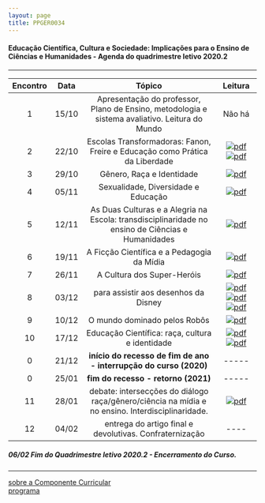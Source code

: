 ```yaml
---
layout: page
title: PPGER0034
---
```

#### Educação Científica, Cultura e Sociedade: Implicações para o Ensino de Ciências e Humanidades - Agenda do quadrimestre letivo 2020.2
---

| Encontro | Data  | Tópico | Leitura |
| :---: | --- | :---: | :---: |
| 1| 15/10	| Apresentação do professor, Plano de Ensino, metodologia e sistema avaliativo. Leitura do Mundo | Não há |
| 2| 22/10	| Escolas Transformadoras: Fanon, Freire e  Educação como Prática da Liberdade | [![pdf](/pages/icons16/pdf-icon.png)](aulas/PPGER0034/textos/09.pdf "A recepção de fanon no Brasil e a identidade negra")    [![pdf](/pages/icons16/pdf-icon.png)](aulas/PPGER0034/textos/4309-Texto-do-artigo-9916-1-10-20131014.pdf "O PÓS-COLONIALISMO E A PEDAGOGIA DE PAULO FREIRE") |
| 3| 29/10	|	Gênero, Raça e Identidade  | [![pdf](/pages/icons16/pdf-icon.png)](aulas/PPGER0034/textos/Gênero-Joan-Scott.pdf "Gênero, uma categoria útil de análise histórica") |
| 4| 05/11	|	Sexualidade, Diversidade e Educação | [![pdf](/pages/icons16/pdf-icon.png)](aulas/PPGER0034/textos/29529-96021-1-SM.pdf "Gênero, Mídia e Educação: Diálogos na Infância e na Pré-Adolescência") |
| 5| 12/11	| As Duas Culturas e a Alegria na Escola: transdisciplinaridade no ensino de Ciências e Humanidades | [![pdf](/pages/icons16/pdf-icon.png)](/aulas/PPGER0034/textos/PINHEIROEnancib2011b.pdf "As duas Culturas e os Reflexos no Mundo Atual, nas Ciências e na Ciência da Informação") |
| 6| 19/11	|	A Ficção Científica e a Pedagogia da Mídia | [![pdf](/pages/icons16/pdf-icon.png)](aulas/PPGER0034/textos/1516-7313-ciedu-21-03-0783.pdf "A ficção científica como elemento de problematização na educação em ciências")  |
| 7| 26/11	|	A Cultura dos Super-Heróis | [![pdf](/pages/icons16/pdf-icon.png)](aulas\PPGER0034\textos\237669-Texto-artigo-88393-1-10-20171226.pdf "Super-homens da América: por que precisamos falar sobre os quadrinhos de super-heróis?") |
| 8| 03/12	|	para assistir aos desenhos da Disney  | [![pdf](/pages/icons16/pdf-icon.png)](aulas/PPGER0034/textos/O_vilão_desvianteScar_em_O_Rei_Leão.pdf "O vilão desviante: uma leitura sociocultural pela perspectiva de gênero de Scar em O Rei Leão") [![pdf](/pages/icons16/pdf-icon.png)](aulas/PPGER0034/textos/O_VILÃO_SUSPEITO_MASCULINIDADE_VILÕES_DISNEY.pdf "O vilão suspeito: o que há de errado com a masculinidade dos vilões da Disney?") [![pdf](/pages/icons16/pdf-icon.png)](aulas/PPGER0034/textos/abjeção_e_heteronormatividade_em_A_Pequena_Sereia.pdf "Para assistir aos vilões Disney: abjeção e heteronormatividade em A Pequena Sereia")|
| 9| 10/12	|	O mundo dominado pelos Robôs | [![pdf](/pages/icons16/pdf-icon.png)](aulas/PPGER0034/textos/4213-Texto-do-artigo-13415-1-10-20160615.pdf "Robôs e androides: a abordagem de questões sociopolíticas de ciência e tecnologia em sala de aula") |
| 10|17/12	|	 Educação Científica: raça, cultura e identidade| [![pdf](/pages/icons16/pdf-icon.png)](aulas/PPGER0034/textos/13139-Publicação-40697-2-10-20190802.pdf "Educação em Ciências na Escola Democrática e as Relações Étnico-Raciais")  [![pdf](/pages/icons16/pdf-icon.png)](aulas/PPGER0034/textos/2043-482483295-1-PB.pdf "Produções científicas do antigo Egito: um diálogo sobre Química, cerveja, negritude e outras coisas mais")|
| 0 |21/12	| **início do recesso de fim de ano - interrupção do curso (2020)** | ----- |
| 0 |25/01 | **fim do recesso - retorno  (2021)** | ----- |
| 11|28/01	|	 debate: intersecções do diálogo raça/gênero/ciência na mídia e no ensino. Interdisciplinaridade. | [![pdf](/pages/icons16/pdf-icon.png)](/aulas/PPGER0034/textos/PINHEIROEnancib2011b.pdf "atualizar") |
| 12|04/02	|	 entrega do artigo  final e devolutivas. Confraternização  | ---- |

#####  06/02		Fim do Quadrimestre letivo 2020.2 - Encerramento do Curso.

---
[sobre a Componente Curricular](index.html)  
[programa](programa.html)
